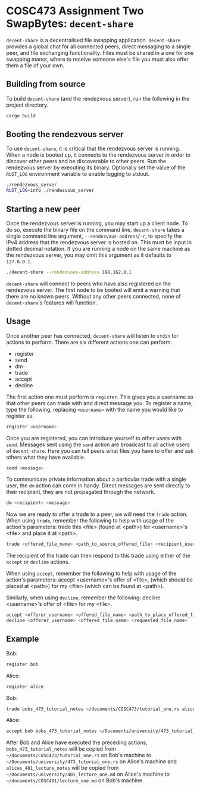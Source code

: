 # COSC473 Assignment Two SwapBytes: `decent-share`

`decent-share` is a decentralised file swapping application. `decent-share`
provides a global chat for all connected peers, direct messaging to a single
peer, and file exchanging functionality. Files must be shared in a one for one
swapping manor, where to receive someone else's file you must also offer them
a file of your own.

## Building from source

To build `decent-share` (and the rendezvous server), run the following in the
project directory.

```bash
cargo build
```

## Booting the rendezvous server

To use `decent-share`, it is critical that the rendezvous server is running.
When a node is booted up, it connects to the rendezvous server in order to
discover other peers and be discoverable to other peers. Run the rendezvous
server by executing its binary. Optionally set the value of the `RUST_LOG`
environment variable to enable logging to stdout.

```bash
./rendezvous_server
RUST_LOG=info ./rendezvous_server
```

## Starting a new peer

Once the rendezvous server is running, you may start up a client node. To do so,
execute the binary file on the command line. `decent-share` takes a single
command line argument, `--rendezvous-address`/`-r`, to specify the IPv4 address
that the rendezvous server is hosted on. This must be input in dotted decimal
notation. If you are running a node on the same machine as the rendezvous
server, you may omit this argument as it defaults to `127.0.0.1`.

```bash
./decent-share --rendezvous-address 198.162.0.1
```

`decent-share` will connect to peers who have also registered on the rendezvous
server. The first node to be booted will emit a warning that there are no known
peers. Without any other peers connected, none of `decent-share`'s features will
function.

## Usage

Once another peer has connected, `decent-share` will listen to `stdin` for
actions to perform. There are six different actions one can perform.

* register
* send
* dm
* trade
* accept
* decline

The first action one must perform is `register`. This gives you a username so
that other peers can trade with and direct message you. To register a name,
type the following, replacing `<username>` with the name you would like to
register as.

```sh
register <username>
```

Once you are registered, you can introduce yourself to other users with `send`.
Messages sent using the `send` action are broadcast to all active users of
`decent-share`. Here you can tell peers what files you have to offer and ask
others what they have available.

```sh
send <message>
```

To communicate private information about a particular trade with a single user,
the `dm` action can come in handy. Direct messages are sent directly to their
recipient, they are not propagated through the network.

```sh
dm <recipient> <message>
```

Now we are ready to offer a trade to a peer, we will need the `trade` action.
When using `trade`, remember the following to help with usage of the action's
parameters: trade this \<file> (found at \<path>) for \<username>'s \<file> and
place it at \<path>.

```sh
trade <offered_file_name> <path_to_source_offered_file> <recipient_username> <requested_file_name> <path_to_place_requested_file>
```

The recipient of the trade can then respond to this trade using either of the
`accept` or `decline` actions.

When using `accept`, remember the following to help with usage of the action's
parameters: accept \<username>'s offer of \<file>, (which should be placed at
\<path>) for my \<file> (which can be found at \<path>).

Similarly, when using `decline`, remember the following: decline \<username>'s
offer of \<file> for my \<file>.

```sh
accept <offerer_username> <offered_file_name> <path_to_place_offered_file> <requested_file_name> <path_to_source_requested_file>
decline <offerer_username> <offered_file_name> <requested_file_name>
```

## Example

Bob:

```sh
register bob
```

Alice:

```sh
register alice
```

Bob:

```sh
trade bobs_473_tutorial_notes ~/documents/COSC473/tutorial_one.rs alice alices_401_lecture_notes ~/documents/COSC401/lecture_one.md
```

Alice:

```sh
accept bob bobs_473_tutorial_notes ~/Documents/university/473_tutorial_one.rs alices_401_lecture_notes ~/Documents/university/401_lecture_one.md
```

After Bob and Alice have executed the preceding actions,
`bobs_473_tutorial_notes` will be copied from
`~/documents/COSC473/tutorial_one.rs` on Bob's machine to
`~/Documents/university/473_tutorial_one.rs` on Alice's machine and
`alices_401_lecture_notes` will be copied from
`~/Documents/university/401_lecture_one.md` on Alice's machine to
`~/documents/COSC401/lecture_one.md` on Bob's machine.
